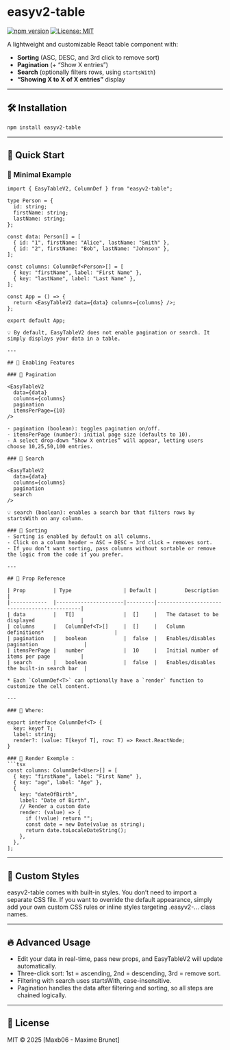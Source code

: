 # easyv2-table

[![npm version](https://img.shields.io/npm/v/easyv2-table.svg)](https://www.npmjs.com/package/easyv2-table)
[![License: MIT](https://img.shields.io/badge/license-MIT-blue.svg)](https://opensource.org/licenses/MIT)

A lightweight and customizable React table component with:
- **Sorting** (ASC, DESC, and 3rd click to remove sort)
- **Pagination** (+ “Show X entries”)
- **Search** (optionally filters rows, using `startsWith`)
- **“Showing X to X of X entries”** display

---

## 🛠 Installation

```bash
npm install easyv2-table
```

---

## 📌 Quick Start

### 🔹 Minimal Example
```tsx
import { EasyTableV2, ColumnDef } from "easyv2-table";

type Person = {
  id: string;
  firstName: string;
  lastName: string;
};

const data: Person[] = [
  { id: "1", firstName: "Alice", lastName: "Smith" },
  { id: "2", firstName: "Bob", lastName: "Johnson" },
];

const columns: ColumnDef<Person>[] = [
  { key: "firstName", label: "First Name" },
  { key: "lastName", label: "Last Name" },
];

const App = () => {
  return <EasyTableV2 data={data} columns={columns} />;
};

export default App;

💡 By default, EasyTableV2 does not enable pagination or search. It simply displays your data in a table.

---

## 📌 Enabling Features

### 🔹 Pagination

<EasyTableV2 
  data={data} 
  columns={columns} 
  pagination 
  itemsPerPage={10}
/>

- pagination (boolean): toggles pagination on/off.
- itemsPerPage (number): initial page size (defaults to 10).
- A select drop-down “Show X entries” will appear, letting users choose 10,25,50,100 entries.

### 🔹 Search

<EasyTableV2 
  data={data} 
  columns={columns}
  pagination
  search
/>

💡 search (boolean): enables a search bar that filters rows by startsWith on any column.

### 🔹 Sorting
- Sorting is enabled by default on all columns.
- Click on a column header → ASC → DESC → 3rd click → removes sort.
- If you don’t want sorting, pass columns without sortable or remove the logic from the code if you prefer.

---

## 🎯 Prop Reference

| Prop         | Type                 | Default	|         Description                         |
|------------  |----------------------|---------|---------------------------------------------|
| data         |   T[]                |  []     |   The dataset to be displayed               | 
| columns      |   ColumnDef<T>[]     |  []     |   Column definitions*                       | 
| pagination   |   boolean            |  false  |   Enables/disables pagination               | 
| itemsPerPage |   number             |  10     |   Initial number of items per page          | 
| search       |   boolean            |  false  |   Enables/disables the built-in search bar  | 

* Each `ColumnDef<T>` can optionally have a `render` function to customize the cell content.

---
                                                                              
### 🔹 Where:

export interface ColumnDef<T> {
  key: keyof T;
  label: string;
  render?: (value: T[keyof T], row: T) => React.ReactNode;
}

### 🔹 Render Exemple :
```tsx
const columns: ColumnDef<User>[] = [
  { key: "firstName", label: "First Name" },
  { key: "age", label: "Age" },
  {
    key: "dateOfBirth",
    label: "Date of Birth",
    // Render a custom date
    render: (value) => {
      if (!value) return "";
      const date = new Date(value as string);
      return date.toLocaleDateString();
    },
  },
];
```

---

## 🎨 Custom Styles

easyv2-table comes with built-in styles. You don’t need to import a separate CSS file. 
If you want to override the default appearance, 
simply add your own custom CSS rules or inline styles targeting .easyv2-... class names.

---

## 🔥 Advanced Usage

- Edit your data in real-time, pass new props, and EasyTableV2 will update automatically.
- Three-click sort: 1st = ascending, 2nd = descending, 3rd = remove sort.
- Filtering with search uses startsWith, case-insensitive.
- Pagination handles the data after filtering and sorting, so all steps are chained logically.

---

## 📜 License
MIT © 2025 [Maxb06 - Maxime Brunet]